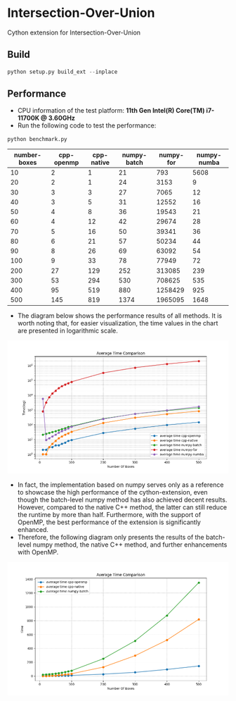 # Intersection-Over-Union
Cython extension for Intersection-Over-Union


## Build
```python
python setup.py build_ext --inplace
```

## Performance
- CPU information of the test platform: **11th Gen Intel(R) Core(TM) i7-11700K @ 3.60GHz**
- Run the following code to test the performance:
```python
python benchmark.py
```


<div align="center">

| number-boxes  |  cpp-openmp  |  cpp-native  |  numpy-batch |  numpy-for   | numpy-numba  |
|---------------|--------------|--------------|--------------|--------------|--------------|
| 10            | 2            | 1            | 21           | 793          | 5608         |
| 20            | 2            | 1            | 24           | 3153         | 9            |
| 30            | 3            | 3            | 27           | 7065         | 12           |
| 40            | 3            | 5            | 31           | 12552        | 16           |
| 50            | 4            | 8            | 36           | 19543        | 21           |
| 60            | 4            | 12           | 42           | 29674        | 28           |
| 70            | 5            | 16           | 50           | 39341        | 36           |
| 80            | 6            | 21           | 57           | 50234        | 44           |
| 90            | 8            | 26           | 69           | 63092        | 54           |
| 100           | 9            | 33           | 78           | 77949        | 72           |
| 200           | 27           | 129          | 252          | 313085       | 239          |
| 300           | 53           | 294          | 530          | 708625       | 535          |
| 400           | 95           | 519          | 880          | 1258429      | 925          |
| 500           | 145          | 819          | 1374         | 1965095      | 1648         |


</div>

- The diagram below shows the performance results of all methods. It is worth noting that, for easier visualization, the time values in the chart are presented in logarithmic scale.

<div align="center">

![Performance](asset/performance2_logtime.png)

</div>

- In fact, the implementation based on numpy serves only as a reference to showcase the high performance of the cython-extension, even though the batch-level numpy method has also achieved decent results. However, compared to the native C++ method, the latter can still reduce the runtime by more than half. Furthermore, with the support of OpenMP, the best performance of the extension is significantly enhanced. 
- Therefore, the following diagram only presents the results of the batch-level numpy method, the native C++ method, and further enhancements with OpenMP.


<div align="center">

![Performance](asset/performance1.png)

</div>